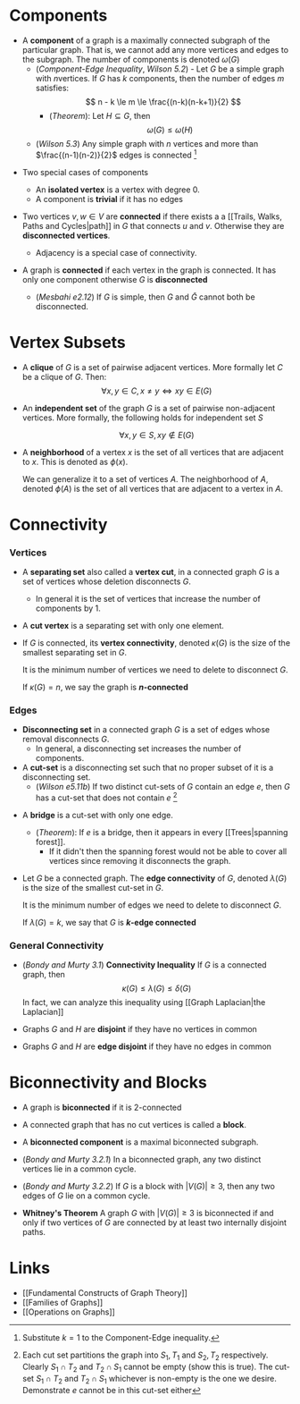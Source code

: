 # Components
* A **component** of a graph is a maximally connected subgraph of the particular graph. That is, we cannot add any more vertices and edges to the subgraph. The number of components is denoted $\omega(G)$
	* (*Component-Edge Inequality*, *Wilson 5.2*) - Let $G$ be a simple graph with $n$vertices. If $G$ has $k$ components, then the number of edges $m$ satisfies:
	  $$
	  n - k \le m \le \frac{(n-k)(n-k+1)}{2}
	  $$
	  * (*Theorem*): Let $H\subseteq G$, then 
	    $$
	    \omega(G) \le \omega(H)
	    $$
	* (*Wilson 5.3*) Any simple graph with $n$ vertices and more than $\frac{(n-1)(n-2)}{2}$ edges is connected [^3]

[^3]: Substitute $k=1$ to the Component-Edge inequality.

* Two special cases of components
	* An **isolated vertex** is a vertex with degree $0$.
	* A component is **trivial** if it has no edges

* Two vertices $v,w\in V$ are **connected** if there exists a a [[Trails, Walks, Paths and Cycles|path]] in $G$ that connects $u$ and $v$. Otherwise they are **disconnected vertices**.
	* Adjacency is a special case of connectivity.

* A graph is **connected** if each vertex in the graph is connected.  It has only one component otherwise $G$ is **disconnected**
	* (*Mesbahi e2.12*) If $G$ is simple, then $G$ and $\bar{G}$ cannot both be disconnected.  

# Vertex Subsets
* A **clique** of $G$ is a set of pairwise adjacent vertices. More formally let $C$ be a clique of $G$. Then: 
  $$
  \forall x,y\in C, x\ne y\iff xy\in E(G)
  $$
* An **independent set** of the graph $G$ is a set of pairwise non-adjacent vertices. More formally, the following holds for independent set $S$
    
    $$
    \forall x,y\in S, xy \notin E(G)
    $$
* A **neighborhood** of a vertex $x$ is the set of all vertices that are adjacent to $x$. This is denoted as $\phi(x)$. 
  
  We can generalize it to a set of vertices $A$. The neighborhood of $A$, denoted $\phi(A)$ is the set of all vertices that are adjacent to a vertex in $A$.

# Connectivity
### Vertices
* A **separating set** also called a **vertex cut**, in a connected graph $G$ is a set of vertices whose deletion disconnects $G$.
	* In general it is the set of vertices that increase the number of components by $1$.
* A **cut vertex** is a separating set with only one element.

* If $G$ is connected, its **vertex connectivity**, denoted $\kappa(G)$ is the size of the smallest separating set in $G$.
  
  It is the minimum number of vertices we need to delete to disconnect $G$.
  
  If $\kappa(G)=n$, we say the graph is **$n$-connected**

### Edges
*  **Disconnecting set** in a connected graph $G$ is a set of edges whose removal disconnects $G$. 
	* In general, a disconnecting set increases the number of components.
* A **cut-set** is a disconnecting set such that no proper subset of it is a disconnecting set.
	* (*Wilson e5.11b*) If two distinct cut-sets of $G$ contain an edge $e$, then $G$ has a cut-set that does not contain $e$  [^2]

[^2]: Each cut set partitions the graph into $S_1,T_1$ and $S_2,T_2$ respectively. Clearly $S_1\cap T_2$ and $T_2\cap S_1$ cannot be empty (show this is true). The cut-set $S_1\cap T_2$ and $T_2\cap S_1$ whichever is non-empty is the one we desire. Demonstrate $e$ cannot be in this cut-set either 

* A **bridge** is a cut-set with only one edge.
	* (*Theorem*): If $e$ is a bridge, then it appears in every [[Trees|spanning forest]]. 
		* If it didn't then the spanning forest would not be able to cover all vertices since removing it disconnects the graph.

* Let $G$ be a connected graph. The **edge connectivity** of $G$, denoted $\lambda(G)$ is the size of the smallest cut-set in $G$.
  
  It is the minimum number of edges we need to delete to disconnect $G$. 
  
  If $\lambda(G) = k$, we say that $G$ is **$k$-edge connected**

### General Connectivity
* (*Bondy and Murty 3.1*) **Connectivity Inequality**  If $G$ is a connected graph, then
  $$
  \kappa(G) \le \lambda(G) \le \delta (G)
  $$
  In fact, we can analyze this inequality using [[Graph Laplacian|the Laplacian]]

* Graphs $G$ and $H$ are **disjoint** if they have no vertices in common 
* Graphs $G$ and $H$ are **edge disjoint** if they have no edges in common

# Biconnectivity and Blocks
* A graph is **biconnected** if it is $2$-connected
* A connected graph that has no cut vertices is called a **block**.
* A **biconnected component** is a maximal biconnected subgraph.

* (*Bondy and Murty 3.2.1*) In a biconnected graph, any two distinct vertices lie in a common cycle.
* (*Bondy and Murty 3.2.2*) If $G$ is a block with $|V(G)|\ge 3$, then any two edges of $G$ lie on a common cycle.
* **Whitney's Theorem** A graph $G$ with $|V(G)|\ge 3$ is biconnected if and only if two vertices of $G$ are connected by at least two internally disjoint paths.

# Links
* [[Fundamental Constructs of Graph Theory]]
* [[Families of Graphs]]
* [[Operations on Graphs]]